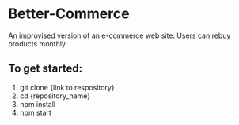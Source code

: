 # Better-Commerce
An improvised version of an e-commerce web site. Users can rebuy products monthly
## To get started: 
1. git clone {link to respository}
2. cd {repository_name}
3. npm install
4. npm start
